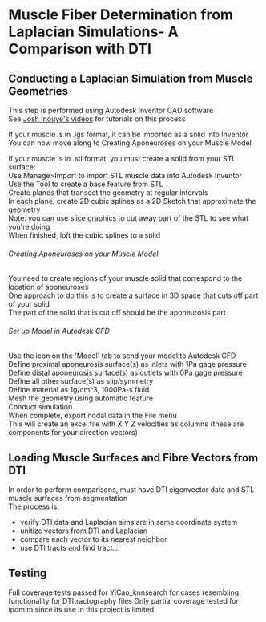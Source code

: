 # Muscle Fiber Determination from Laplacian Simulations- A Comparison with DTI

## Conducting a Laplacian Simulation from Muscle Geometries
This step is performed using Autodesk Inventor CAD software  
See [Josh Inouye's videos](https://vimeo.com/user26625780) for tutorials on this process  

If your muscle is in .igs format, it can be imported as a solid into Inventor  
You can now move along to Creating Aponeuroses on your Muscle Model

If your muscle is in .stl format, you must create a solid from your STL surface:  
Use Manage>Import to import STL muscle data into Autodesk Inventor  
Use the Tool to create a base feature from STL  
Create planes that transect the geometry at regular intervals  
In each plane, create 2D cubic splines as a 2D Sketch that approximate the geometry  
Note: you can use slice graphics to cut away part of the STL to see what you're doing  
When finished, loft the cubic splines to a solid

###### Creating Aponeuroses on your Muscle Model
You need to create regions of your muscle solid that correspond to the location of aponeuroses  
One approach to do this is to create a surface in 3D space that cuts off part of your solid  
The part of the solid that is cut off should be the aponeurosis part

###### Set up Model in Autodesk CFD
Use the icon on the 'Model' tab to send your model to Autodesk CFD  
Define proximal aponeurosis surface(s) as inlets with 1Pa gage pressure  
Define distal aponeurosis surface(s) as outlets with 0Pa gage pressure  
Define all other surface(s) as slip/symmetry  
Define material as 1g/cm^3, 1000Pa-s fluid  
Mesh the geometry using automatic feature  
Conduct simulation  
When complete, export nodal data in the File menu  
This will create an excel file with X Y Z velocities as columns (these are components for your direction vectors)

## Loading Muscle Surfaces and Fibre Vectors from DTI
In order to perform comparisons, must have DTI eigenvector data and STL muscle surfaces from segmentation  
The process is:  
 - verify DTI data and Laplacian sims are in same coordinate system
 - unitize vectors from DTI and Laplacian
 - compare each vector to its nearest neighbor
 - use DTI tracts and find tract...
 
 
## Testing
Full coverage tests passed for YiCao_knnsearch for cases resembling functionality for  DTItractography files
Only partial coverage tested for ipdm.m since its use in this project is limited

